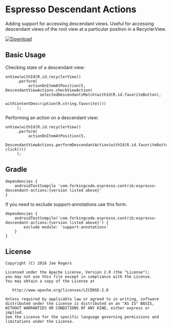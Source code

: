 # Espresso Descendant Actions

Adding support for accessing descendant views. Useful for accessing descendant views of the root view at a particular position in a RecyclerView.

[ ![Download](https://api.bintray.com/packages/joerogers/maven/espresso-descendant-actions/images/download.svg) ](https://bintray.com/joerogers/maven/espresso-descendant-actions/_latestVersion)

Basic Usage
-----------

Checking state of a descendant view:

```
onView(withId(R.id.recyclerView))
     .perform(
          actionOnItemAtPosition(5, DescendantViewActions.checkViewAction(
               selectedDescendantsMatch(withId(R.id.favoriteButton),
                                withContentDescription(R.string.favorite))))
     );
```


Performing an action on a descendant view:

```
onView(withId(R.id.recyclerView))
     .perform(
          actionOnItemAtPosition(5,
               DescendantViewActions.performDescendantAction(withId(R.id.favoriteButton), click()))
     );
```

Gradle
------

```
dependencies {
    androidTestCompile 'com.forkingcode.espresso.contrib:espresso-descendant-actions:{version listed above}'
}
```

If you need to exclude support-annotations use this form:

```
dependencies {
    androidTestCompile('com.forkingcode.espresso.contrib:espresso-descendant-actions:{version listed above}') {
        exclude module: 'support-annotations'
    }
}
```


License
-------

    Copyright (C) 2016 Joe Rogers

    Licensed under the Apache License, Version 2.0 (the "License");
    you may not use this file except in compliance with the License.
    You may obtain a copy of the License at

       http://www.apache.org/licenses/LICENSE-2.0

    Unless required by applicable law or agreed to in writing, software
    distributed under the License is distributed on an "AS IS" BASIS,
    WITHOUT WARRANTIES OR CONDITIONS OF ANY KIND, either express or implied.
    See the License for the specific language governing permissions and
    limitations under the License.
    
